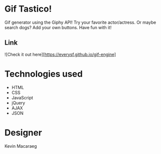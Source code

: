 # Gif Tastico!

Gif generator using the Giphy API! Try your favorite actor/actress. Or maybe search dogs? Add your own buttons. Have fun with it!

## Link

![Check it out here][https://everysf.github.io/gif-engine]

# Technologies used

- HTML
- CSS
- JavaScript
- jQuery
- AJAX
- JSON

# Designer

Kevin Macaraeg